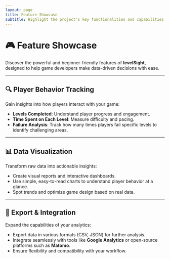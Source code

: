 ```yaml
---
layout: page
title: Feature Showcase
subtitle: Highlight the project's key functionalities and capabilities.
---
```


# 🎮 Feature Showcase

Discover the powerful and beginner-friendly features of **levelSight**, designed to help game developers make data-driven decisions with ease.  

---

## 🔍 **Player Behavior Tracking**
Gain insights into how players interact with your game:
- **Levels Completed**: Understand player progress and engagement.
- **Time Spent on Each Level**: Measure difficulty and pacing.
- **Failure Analysis**: Track how many times players fail specific levels to identify challenging areas.

---

## 📊 **Data Visualization**
Transform raw data into actionable insights:
- Create visual reports and interactive dashboards.
- Use simple, easy-to-read charts to understand player behavior at a glance.
- Spot trends and optimize game design based on real data.

---

## 🔗 **Export & Integration**
Expand the capabilities of your analytics:
- Export data in various formats (CSV, JSON) for further analysis.
- Integrate seamlessly with tools like **Google Analytics** or open-source platforms such as **Matomo**.
- Ensure flexibility and compatibility with your workflow.
